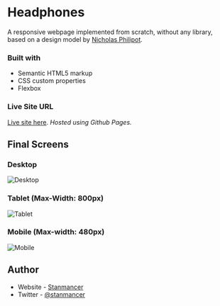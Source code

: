 # Headphones
A responsive webpage implemented from scratch, without any library, based on a design model by [Nicholas Philipot](https://www.linkedin.com/in/nic0fil).

### Built with
- Semantic HTML5 markup
- CSS custom properties
- Flexbox

### Live Site URL
[Live site here](https://stanmancer.github.io/clipboard-landing-page/). *Hosted using Github Pages.*


## Final Screens

### Desktop
![Desktop](https://github.com/MatriMariem/holberton-headphones/blob/master/Final-screens/01_headphones_desktop%402x.png)  


### Tablet (Max-Width: 800px)
![Tablet](https://github.com/MatriMariem/holberton-headphones/blob/master/Final-screens/01_headphones_tablet%402x.png)  


### Mobile (Max-width: 480px)
![Mobile](https://github.com/MatriMariem/holberton-headphones/blob/master/Final-screens/01_headphones_mobile%402x.png)  


## Author
- Website - [Stanmancer](https://limey.io/stanmancer)
- Twitter - [@stanmancer](https://www.twitter.com/stanmancer)

